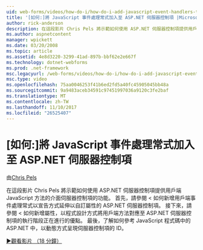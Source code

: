 ```yaml
---
uid: web-forms/videos/how-do-i/how-do-i-add-javascript-event-handlers-to-aspnet-server-controls
title: '[如何:]將 JavaScript 事件處理常式加入至 ASP.NET 伺服器控制項 |Microsoft 文件'
author: rick-anderson
description: 在這段影片 Chris Pels 將示範如何使用 ASP.NET 伺服器控制項提供用戶端 JavaScript 方法的介面伺服器 contr.功能...
ms.author: aspnetcontent
manager: wpickett
ms.date: 03/20/2008
ms.topic: article
ms.assetid: 4e8d3220-3299-41ad-897b-bbf62e2e667f
ms.technology: dotnet-webforms
ms.prod: .net-framework
msc.legacyurl: /web-forms/videos/how-do-i/how-do-i-add-javascript-event-handlers-to-aspnet-server-controls
msc.type: video
ms.openlocfilehash: 75aa0046253f41b6ed2fd5a40fc45905045bb48a
ms.sourcegitcommit: 9a9483aceb34591c97451997036a9120c3fe2baf
ms.translationtype: MT
ms.contentlocale: zh-TW
ms.lasthandoff: 11/10/2017
ms.locfileid: "26525407"
---
```

<a name="how-do-i-add-javascript-event-handlers-to-aspnet-server-controls"></a>[如何:]將 JavaScript 事件處理常式加入至 ASP.NET 伺服器控制項
====================
由[Chris Pels](https://twitter.com/chrispels)

在這段影片 Chris Pels 將示範如何使用 ASP.NET 伺服器控制項提供用戶端 JavaScript 方法的介面伺服器控制項的功能。 首先，請參閱 < 如何新增用戶端事件處理常式以宣告方式延伸以自訂屬性的 ASP.NET 伺服器控制項。 接下來，請參閱 < 如何新增屬性，以程式設計方式將用戶端方法對應至 ASP.NET 伺服器控制項的執行階段正在進行的優點。 最後，了解如何參考 JavaScript 程式碼中的 ASP.NET 中，以動態方式呈現伺服器控制項的 ID。

[&#9654;觀看影片 （18 分鐘）](https://channel9.msdn.com/Blogs/ASP-NET-Site-Videos/how-do-i-add-javascript-event-handlers-to-aspnet-server-controls)
